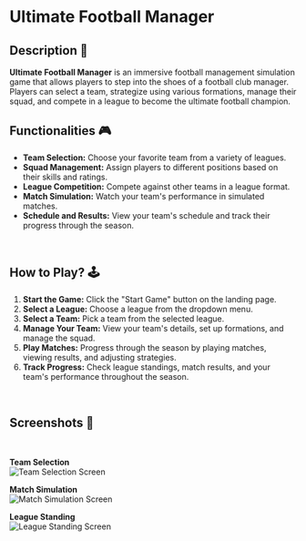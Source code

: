 # **Ultimate Football Manager**



## **Description 📃**
**Ultimate Football Manager** is an immersive football management simulation game that allows players to step into the shoes of a football club manager. Players can select a team, strategize using various formations, manage their squad, and compete in a league to become the ultimate football champion.

## **Functionalities 🎮**
- **Team Selection:** Choose your favorite team from a variety of leagues.
- **Squad Management:** Assign players to different positions based on their skills and ratings.
- **League Competition:** Compete against other teams in a league format.
- **Match Simulation:** Watch your team's performance in simulated matches.
- **Schedule and Results:** View your team's schedule and track their progress through the season.

<br>

## **How to Play? 🕹️**
1. **Start the Game:** Click the "Start Game" button on the landing page.
2. **Select a League:** Choose a league from the dropdown menu.
3. **Select a Team:** Pick a team from the selected league.
4. **Manage Your Team:** View your team's details, set up formations, and manage the squad.
5. **Play Matches:** Progress through the season by playing matches, viewing results, and adjusting strategies.
6. **Track Progress:** Check league standings, match results, and your team's performance throughout the season.

<br>

## **Screenshots 📸**

<br>

**Team Selection**  
![Team Selection Screen](/assets/images/Screenshot%202024-06-19%20at%2014.18.30.png)

**Match Simulation**  
![Match Simulation Screen](/assets/images/Screenshot%202024-06-19%20at%2014.18.55%201.png)

**League Standing**  
![League Standing Screen](/assets/images/Screenshot%202024-06-19%20at%2014.19.10.png)

<br>

